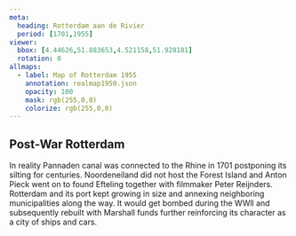 ```yaml
---
meta:
  heading: Rotterdam aan de Rivier
  period: [1701,1955]
viewer:
  bbox: [4.44626,51.883653,4.521158,51.928181]
  rotation: 0
allmaps:
  - label: Map of Rotterdam 1955
    annotation: realmap1950.json
    opacity: 100
    mask: rgb(255,0,0)
    colorize: rgb(255,0,0)
---
```

## Post-War Rotterdam

In reality Pannaden canal was connected to the Rhine in 1701 postponing its silting for centuries. Noordeneiland did not host the Forest Island and Anton Pieck went on to found Efteling together with filmmaker Peter Reijnders. Rotterdam and its port kept growing in size and annexing neighboring municipalities along the way. It would get bombed during the WWll and subsequently rebuilt with Marshall funds further reinforcing its character as a city of ships and cars.  